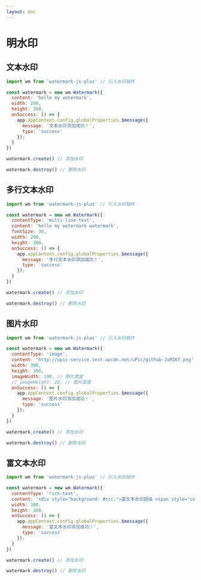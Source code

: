 ```yaml
---
layout: doc
---
```

# 明水印

<script setup lang="ts">
import VPButton from 'vitepress/dist/client/theme-default/components/VPButton.vue';
import { ref, getCurrentInstance } from 'vue';
import wm from '../../../src';
import { useData } from 'vitepress';

const { isDark } = useData();
const decodeBlindImage = ref('');
const app = getCurrentInstance();

// 文本水印
const textWatermark = new wm.Watermark({
  content: 'hello my watermark',
  width: 200,
  height: 200,
  onSuccess: () => {
    app.appContext.config.globalProperties.$message({
      message: '文本水印添加成功！',
      type: 'success'
    });
  }
});
const handleAddTextWatermark = () => {
  if (isDark.value) {
    textWatermark.options.fontColor = '#fff'
  }
  textWatermark.create();
};
const handleRemoveTextWatermark = () => {
  textWatermark.destroy();
};

// 多行文本水印
const multiLineTextWatermark = new wm.Watermark({
  contentType: 'multi-line-text',
  content: 'hello my watermark watermark',
  fontSize: 30,
  width: 200,
  height: 200,
  onSuccess: () => {
    app.appContext.config.globalProperties.$message({
      message: '多行文本水印添加成功！',
      type: 'success'
    });
  }
});
const handleAddMultiLineTextWatermark = () => {
  if (isDark.value) {
    multiLineTextWatermark.options.fontColor = '#fff'
  }
  multiLineTextWatermark.create();
};
const handleRemoveMultiLineTextWatermark = () => {
  multiLineTextWatermark.destroy();
};

// 图片水印
const imageWatermark = new wm.Watermark({
  contentType: 'image',
  image: 'http://upic-service.test.upcdn.net/uPic/github-JxMIKf.png',
  imageWidth: 200,
  // imageHeight: 20,
  width: 300,
  height: 300,
  onSuccess: () => {
    app.appContext.config.globalProperties.$message({
      message: '图片水印添加成功！',
      type: 'success'
    });
  }
});
const handleAddImageWatermark = () => {
  imageWatermark.create();
};
const handleRemoveImageWatermark = () => {
  imageWatermark.destroy();
};

// 富文本水印
const richTextWatermark = new wm.Watermark({
  contentType: 'rich-text',
  content: '<div style="background: #ccc;">富文本水印 <span style="color: #f00">good</span></div>',
  width: 300,
  height: 300,
  onSuccess: () => {
    app.appContext.config.globalProperties.$message({
      message: '富文本水印添加成功！',
      type: 'success'
    });
  }
});
const handleAddRichTextWatermark = () => {
  richTextWatermark.create();
};
const handleRemoveRichTextWatermark = () => {
  richTextWatermark.destroy();
};
</script>

## 文本水印

```js
import wm from 'watermark-js-plus' // 引入水印插件

const watermark = new wm.Watermark({
  content: 'hello my watermark',
  width: 200,
  height: 200,
  onSuccess: () => {
    app.appContext.config.globalProperties.$message({
      message: '文本水印添加成功！',
      type: 'success'
    });
  }
})

watermark.create() // 添加水印

watermark.destroy() // 删除水印
```
<el-space>
  <VPButton text="添加文本水印" @click="handleAddTextWatermark"></VPButton>
  <VPButton text="删除文本水印" @click="handleRemoveTextWatermark"></VPButton>
</el-space>

## 多行文本水印

```js
import wm from 'watermark-js-plus' // 引入水印插件

const watermark = new wm.Watermark({
  contentType: 'multi-line-text',
  content: 'hello my watermark watermark',
  fontSize: 30,
  width: 200,
  height: 200,
  onSuccess: () => {
    app.appContext.config.globalProperties.$message({
      message: '多行文本水印添加成功！',
      type: 'success'
    });
  }
})

watermark.create() // 添加水印

watermark.destroy() // 删除水印
```
<el-space>
  <VPButton text="添加多行文本水印" @click="handleAddMultiLineTextWatermark"></VPButton>
  <VPButton text="删除多行文本水印" @click="handleRemoveMultiLineTextWatermark"></VPButton>
</el-space>

## 图片水印

```js
import wm from 'watermark-js-plus' // 引入水印插件

const watermark = new wm.Watermark({
  contentType: 'image',
  content: 'http://upic-service.test.upcdn.net/uPic/github-JxMIKf.png',
  width: 300,
  height: 300,
  imageWidth: 100, // 图片宽度
  // imageHeight: 20, // 图片高度
  onSuccess: () => {
    app.appContext.config.globalProperties.$message({
      message: '图片水印添加成功！',
      type: 'success'
    });
  }
})

watermark.create() // 添加水印

watermark.destroy() // 删除水印
```
<el-space>
  <VPButton text="添加图片水印" @click="handleAddImageWatermark"></VPButton>
  <VPButton text="删除图片水印" @click="handleRemoveImageWatermark"></VPButton>
</el-space>

## 富文本水印

```js
import wm from 'watermark-js-plus' // 引入水印插件

const watermark = new wm.Watermark({
  contentType: 'rich-text',
  content: '<div style="background: #ccc;">富文本水印超级 <span style="color: #f00">棒</span></div>',
  width: 300,
  height: 300,
  onSuccess: () => {
    app.appContext.config.globalProperties.$message({
      message: '富文本水印添加成功！',
      type: 'success'
    });
  }
})

watermark.create() // 添加水印

watermark.destroy() // 删除水印
```
<el-space>
  <VPButton text="添加富文本水印" @click="handleAddRichTextWatermark"></VPButton>
  <VPButton text="删除富文本水印" @click="handleRemoveRichTextWatermark"></VPButton>
</el-space>
